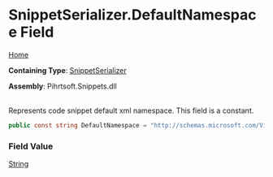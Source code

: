 # SnippetSerializer\.DefaultNamespace Field

[Home](../../../../README.md)

**Containing Type**: [SnippetSerializer](../README.md)

**Assembly**: Pihrtsoft\.Snippets\.dll

\
Represents code snippet default xml namespace\. This field is a constant\.

```csharp
public const string DefaultNamespace = "http://schemas.microsoft.com/VisualStudio/2005/CodeSnippet"
```

### Field Value

[String](https://docs.microsoft.com/en-us/dotnet/api/system.string)

